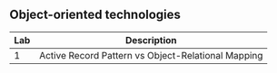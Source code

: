 ## Object-oriented technologies

| Lab | Description |
| ----------- | ----------- |
| 1 | Active Record Pattern vs Object-Relational Mapping|

